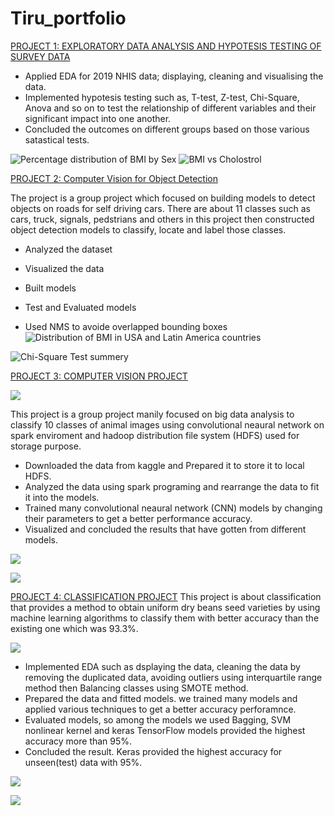 # Tiru_portfolio

[PROJECT 1: EXPLORATORY DATA ANALYSIS AND HYPOTESIS TESTING OF SURVEY DATA](https://github.com/twubghub/All_projects/blob/main/project_1_Notebook.ipynb)

* Applied EDA for 2019 NHIS data; displaying, cleaning and visualising the data.
* Implemented hypotesis testing such as, T-test, Z-test, Chi-Square, Anova and so on to test the relationship of different variables and their significant impact into one   another.
* Concluded the outcomes on different groups based on those various satastical tests.

![Percentage distribution of BMI by Sex](https://github.com/twubghub/Tiru_portfolio/blob/main/images/prot-graph.png)
![BMI vs Cholostrol](https://github.com/twubghub/Tiru_portfolio/blob/main/images/Cholostrol_port.png)



[PROJECT 2: Computer Vision for Object Detection](https://github.com/twubghub/All_projects/blob/main/Deep_Learning_project_final.ipynb)


 The project is a group project which focused on building models to detect objects on roads for self driving cars. There are about 11 classes such as cars, truck, signals, pedstrians and others in this project then constructed object detection models to classify, locate and label those classes. 


* Analyzed the dataset

* Visualized the data

* Built models

* Test and Evaluated models

* Used NMS to avoide overlapped bounding boxes
![Distribution of BMI in USA and Latin America countries](https://github.com/twubghub/Tiru_portfolio/blob/main/images/BMI_port.png)

![Chi-Square Test summery](https://github.com/twubghub/Tiru_portfolio/blob/main/images/Chi-Square_port.PNG)

[PROJECT 3: COMPUTER VISION PROJECT](https://github.com/twubghub/All_projects/blob/main/Project%203_Computer_Vision.ipynb)

![](https://github.com/twubghub/Tiru_portfolio/blob/main/images/Computer_Vision_pic.png)

This project is a group project manily focused on big data analysis to classify 10 classes of animal images using convolutional neaural network on spark enviroment and hadoop distribution file system (HDFS) used for storage purpose.
 * Downloaded the data from kaggle and Prepared it to store it to local HDFS.
 *  Analyzed the data using spark programing and rearrange the data to fit it into the models.
 *  Trained many convolutional neaural network (CNN) models by changing their parameters to get a better performance accuracy.
 *  Visualized and concluded the results that have gotten from different models.
 
 ![](https://github.com/twubghub/Tiru_portfolio/blob/main/images/heatmap_port.png)
 
 
 ![](https://github.com/twubghub/Tiru_portfolio/blob/main/images/Acccuracy_Curve_Port.png)



[PROJECT 4: CLASSIFICATION PROJECT](https://github.com/twubghub/All_projects/blob/main/Project4_DryBeanData.ipynb)
This project is about classification that provides a method to obtain uniform dry beans seed varieties by using machine learning algorithms to classify them with better accuracy than the existing one which was 93.3%.

![](https://github.com/twubghub/Tiru_portfolio/blob/main/images/DryBeans_image.png)
* Implemented EDA such as dsplaying the data, cleaning the data by removing the duplicated data, avoiding outliers using interquartile range method then Balancing classes using SMOTE method.
* Prepared the data and fitted models. we trained many models and applied various techniques to get a better accuracy perforamnce.
* Evaluated  models, so among the models we used Bagging, SVM nonlinear kernel and keras TensorFlow models provided the highest accuracy more than 95%. 
* Concluded the result. Keras provided the highest accuracy for unseen(test) data with 95%.

![](https://github.com/twubghub/Tiru_portfolio/blob/main/images/SVM_Classifier_Port.png)

![](https://github.com/twubghub/Tiru_portfolio/blob/main/images/Training%20and%20validation%20curve_Port.png)
